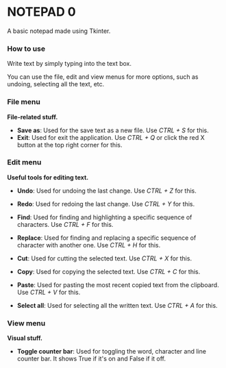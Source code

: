 # NOTEPAD 0

A basic notepad made using Tkinter.

### How to use

Write text by simply typing into the text box.

You can use the file, edit and view menus for more options, such as undoing, selecting all the text, etc.

### **File menu**

**File-related stuff.**

- **Save as**: Used for the save text as a new file. Use *CTRL + S* for this.
- **Exit**: Used for exit the application. Use *CTRL + Q* or click the red X button at the top right corner for this.

### **Edit menu**

**Useful tools for editing text.**

- **Undo**: Used for undoing the last change. Use *CTRL + Z* for this.
- **Redo**: Used for redoing the last change. Use *CTRL + Y* for this.

- **Find**: Used for finding and highlighting a specific sequence of characters. Use *CTRL + F* for this.
- **Replace**: Used for finding and replacing a specific sequence of character with another one. Use *CTRL + H* for this.

- **Cut**: Used for cutting the selected text. Use *CTRL + X* for this.
- **Copy**: Used for copying the selected text. Use *CTRL + C* for this.
- **Paste**: Used for pasting the most recent copied text from the clipboard. Use *CTRL + V* for this.
- **Select all**: Used for selecting all the written text. Use *CTRL + A* for this.

### **View menu**

**Visual stuff.**

- **Toggle counter bar**: Used for toggling the word, character and line counter bar. It shows True if it's on and False if it off.
